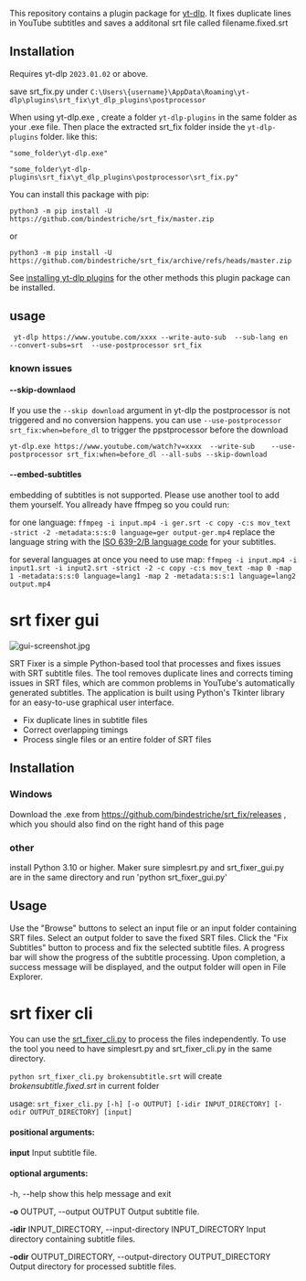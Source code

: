 This repository contains a  plugin package for [yt-dlp](https://github.com/yt-dlp/yt-dlp#readme). 
It fixes duplicate lines in YouTube subtitles and saves a additonal srt file called filename.fixed.srt



## Installation

Requires yt-dlp `2023.01.02` or above.

save srt_fix.py under
`C:\Users\{username}\AppData\Roaming\yt-dlp\plugins\srt_fix\yt_dlp_plugins\postprocessor`

When using yt-dlp.exe , create a folder `yt-dlp-plugins` in the same folder as your .exe file. Then place the extracted srt_fix folder inside the `yt-dlp-plugins` folder. like this:

`"some_folder\yt-dlp.exe"`

`"some_folder\yt-dlp-plugins\srt_fix\yt_dlp_plugins\postprocessor\srt_fix.py"`


You can install this package with pip:
```
python3 -m pip install -U https://github.com/bindestriche/srt_fix/master.zip
```
or
```
python3 -m pip install -U https://github.com/bindestriche/srt_fix/archive/refs/heads/master.zip
```

See [installing yt-dlp plugins](https://github.com/yt-dlp/yt-dlp#installing-plugins) for the other methods this plugin package can be installed.


## usage 

` yt-dlp https://www.youtube.com/xxxx --write-auto-sub  --sub-lang en  --convert-subs=srt  --use-postprocessor srt_fix`


### known issues

#### --skip-downlaod
If you use the `--skip download` argument in yt-dlp the postprocessor is not triggered and no conversion happens.
you can use `--use-postprocessor srt_fix:when=before_dl` to trigger the ppstprocessor before the download

`yt-dlp.exe https://www.youtube.com/watch?v=xxxx  --write-sub    --use-postprocessor srt_fix:when=before_dl --all-subs --skip-download`

#### --embed-subtitles
embedding of subtitles is not supported. Please use another tool to add them yourself. You allready have ffmpeg so you could run:

for one language:
`ffmpeg -i input.mp4 -i ger.srt -c copy -c:s mov_text -strict -2 -metadata:s:s:0 language=ger output-ger.mp4`
replace the language string with the   [ISO 639-2/B language code](https://en.wikipedia.org/wiki/List_of_ISO_639-1_codes) for your subtitles.


for several languages at once you need to use map:
`ffmpeg -i input.mp4 -i input1.srt -i input2.srt -strict -2 -c copy -c:s mov_text -map 0 -map 1 -metadata:s:s:0 language=lang1 -map 2 -metadata:s:s:1 language=lang2 output.mp4`

# srt fixer gui
![gui-screenshot.jpg](gui-screenshot.jpg)

SRT Fixer is a simple Python-based tool that processes and fixes issues with SRT subtitle files. The tool removes duplicate lines and corrects timing issues in SRT files, which are common problems in YouTube's automatically generated subtitles. The application is built using Python's Tkinter library for an easy-to-use graphical user interface.


* Fix duplicate lines in subtitle files
* Correct overlapping timings
* Process single files or an entire folder of SRT files


## Installation

### Windows
Download the .exe from https://github.com/bindestriche/srt_fix/releases , which you should also find on the right hand of  this page

### other

install  Python 3.10 or higher. Maker sure simplesrt.py and srt_fixer_gui.py are in the same directory
and run
'python srt_fixer_gui.py'

## Usage

Use the "Browse" buttons to select an input file or an input folder containing SRT files.
Select an output folder to save the fixed SRT files.
Click the "Fix Subtitles" button to process and fix the selected subtitle files.
A progress bar will show the progress of the subtitle processing.
Upon completion, a success message will be displayed, and the output folder will open in File Explorer.

# srt fixer cli
You can use the [srt_fixer_cli.py](srt_fixer_cli.py) to process the files independently.
To use the tool you need to have simplesrt.py and srt_fixer_cli.py in the same directory.

`python srt_fixer_cli.py brokensubtitle.srt`
will create _brokensubtitle.fixed.srt_ in current folder

usage: `srt_fixer_cli.py [-h] [-o OUTPUT] [-idir INPUT_DIRECTORY] [-odir OUTPUT_DIRECTORY] [input]`

#### positional arguments:

  **input**    Input subtitle file.

#### optional arguments:

  -h, --help            show this help message and exit

  **-o** OUTPUT, --output OUTPUT
                        Output subtitle file.

  **-idir** INPUT_DIRECTORY, --input-directory INPUT_DIRECTORY
                        Input directory containing subtitle files.

  **-odir** OUTPUT_DIRECTORY, --output-directory OUTPUT_DIRECTORY
                        Output directory for processed subtitle files.


